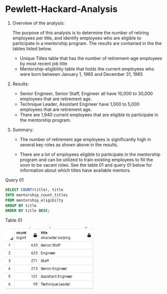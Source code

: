 # Pewlett-Hackard-Analysis

1. Overview of the analysis:

   The purpose of this analysis is to determine the number of retiring employees per title, and identify employees who are eligible to participate in a mentorship program.  The results are contained in the the tables listed below.

   - Unique Titles table that has the number of retirement-age employees by most recent job title
   - Mentorship-eligibility table that holds the current employees who were born between January 1, 1965 and December 31, 1965

2. Results:

   - Senior Engineer, Senior Staff, Engineer all have 10,000 to 30,000 employees that are retirement age.
   - Technique Leader, Assistant Engineer have 1,000 to 5,000 employees that are retirement age.

   * There are 1,940 current employees that are eligible to participate in the mentorship program.
   

   
3. Summary:

   - The number of retirement age employees is significantly high in several key roles as shown above in the results.

   - There are a lot of employees eligible to participate in the mentorship program and can be utilized to train existing employees to fill the soon to be vacant roles. See the table 01 and query 01 below for information about which titles have available mentors.

     

Query 01

```sql
SELECT COUNT(title), title
INTO mentorship_count_titles
FROM mentorship_eligibilty
GROUP BY title
ORDER BY title DESC;
```

Table 01

![](README.assets/Mentor_Count.PNG)



